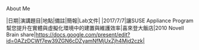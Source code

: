 About Me


|日期|演講題目|地點|備註|簡報|Lab文件|
|2017/7/7|讓SUSE Appliance Program幫您提升在實體與虛擬化環境中的建置與維護效率|喜來登大飯店|2010 Novell Brain share|https://docs.google.com/present/edit?id=0AZzDCWf7ew39ZGN6cDZyamNfMjUxZjh4Mjd2czk|
